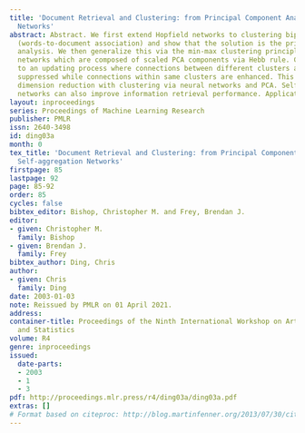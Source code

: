 ```yaml
---
title: 'Document Retrieval and Clustering: from Principal Component Analysis to Self-aggregation
  Networks'
abstract: Abstract. We first extend Hopfield networks to clustering bipartite graphs
  (words-to-document association) and show that the solution is the principal component
  analysis. We then generalize this via the min-max clustering principle into a self-aggregation
  networks which are composed of scaled PCA components via Hebb rule. Clustering amounts
  to an updating process where connections between different clusters are automatically
  suppressed while connections within same clusters are enhanced. This framework combines
  dimension reduction with clustering via neural networks and PCA. Self-aggregation
  networks can also improve information retrieval performance. Applications are presented.
layout: inproceedings
series: Proceedings of Machine Learning Research
publisher: PMLR
issn: 2640-3498
id: ding03a
month: 0
tex_title: 'Document Retrieval and Clustering: from Principal Component Analysis to
  Self-aggregation Networks'
firstpage: 85
lastpage: 92
page: 85-92
order: 85
cycles: false
bibtex_editor: Bishop, Christopher M. and Frey, Brendan J.
editor:
- given: Christopher M.
  family: Bishop
- given: Brendan J.
  family: Frey
bibtex_author: Ding, Chris
author:
- given: Chris
  family: Ding
date: 2003-01-03
note: Reissued by PMLR on 01 April 2021.
address:
container-title: Proceedings of the Ninth International Workshop on Artificial Intelligence
  and Statistics
volume: R4
genre: inproceedings
issued:
  date-parts:
  - 2003
  - 1
  - 3
pdf: http://proceedings.mlr.press/r4/ding03a/ding03a.pdf
extras: []
# Format based on citeproc: http://blog.martinfenner.org/2013/07/30/citeproc-yaml-for-bibliographies/
---
```


